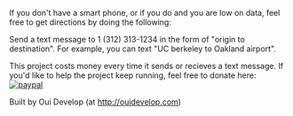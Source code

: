 If you don't have a smart phone, or if you do and you are low on data, feel free to get directions by doing the following:

Send a text message to 1 (312) 313-1234 in the form of "origin to destination". For example, you can text "UC berkeley to Oakland airport".

This project costs money every time it sends or recieves a text message. If you'd like to help the project keep running, feel free to donate here:
[![paypal](https://www.paypalobjects.com/en_US/i/btn/btn_donateCC_LG.gif)](https://www.paypal.com/cgi-bin/webscr?cmd=_donations&business=YLQFA7GD6GZYG&lc=US&currency_code=USD&bn=PP%2dDonationsBF%3abtn_donate_LG%2egif%3aNonHosted)

Built by Oui Develop (at http://ouidevelop.com)
